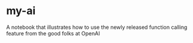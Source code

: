# my-ai
A notebook that illustrates how to use the newly released function calling feature from the good folks at OpenAI

